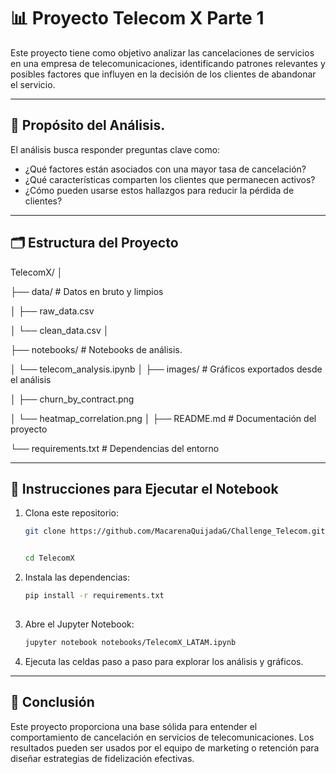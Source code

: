 # 📊 Proyecto Telecom X Parte 1

Este proyecto tiene como objetivo analizar las cancelaciones de servicios en una empresa de telecomunicaciones, identificando patrones relevantes y posibles factores que influyen en la decisión de los clientes de abandonar el servicio.


---

## 🎯 Propósito del Análisis.  

El análisis busca responder preguntas clave como:

- ¿Qué factores están asociados con una mayor tasa de cancelación?
- ¿Qué características comparten los clientes que permanecen activos?
- ¿Cómo pueden usarse estos hallazgos para reducir la pérdida de clientes?

---

## 🗂️ Estructura del Proyecto

TelecomX/
│

├── data/ # Datos en bruto y limpios

│ ├── raw_data.csv

│ └── clean_data.csv
│

├── notebooks/ # Notebooks de análisis. 

│ └── telecom_analysis.ipynb
│
├── 
   images/ # Gráficos exportados desde el análisis

│ ├── churn_by_contract.png

│ └── heatmap_correlation.png
│
├── 
   README.md # Documentación del proyecto

└── requirements.txt # Dependencias del entorno

---


## 🧪 Instrucciones para Ejecutar el Notebook

1. Clona este repositorio:
   ```bash
   git clone https://github.com/MacarenaQuijadaG/Challenge_Telecom.git


   cd TelecomX
   
2. Instala las dependencias:
   ```bash
   pip install -r requirements.txt
  
3. Abre el Jupyter Notebook:

   ```bash
   jupyter notebook notebooks/TelecomX_LATAM.ipynb

4. Ejecuta las celdas paso a paso para explorar los análisis y gráficos.

---
## 🧠 Conclusión
Este proyecto proporciona una base sólida para entender el comportamiento de cancelación en servicios de telecomunicaciones. Los resultados pueden ser usados por el equipo de marketing o retención para diseñar estrategias de fidelización efectivas.


